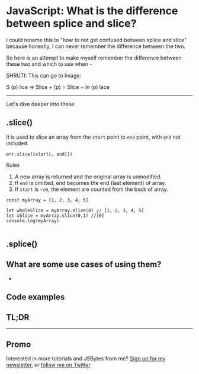 # JavaScript: What is the difference between splice and slice?

I could rename this to "how to not get confused between splice and slice" because honestly, I can never remember the difference between the two. 

So here is an attempt to make myself remember the difference between these two and which to use when - 

SHRUTI: This can go to Image: 

S (p) lice => Slice + (p) = Slice + in (p) lace


--- 


Let's dive deeper into these
## .slice()
It is used to slice an array from the `start` point to `end` point, with `end` not included. 

```arr.slice([start[, end]])```

Rules
1. A new array is returned and the original array is unmodified. 
2. If `end` is omitted, end becomes the end (last element) of array. 
3. If `start` is -ve, the element are counted from the back of array.


```JS
const myArray = [1, 2, 3, 4, 5]

let wholeSlice = myArray.slice(0) // [1, 2, 3, 4, 5]
let aSlice = myArray.slice(0,1) //[0]
console.log(myArray)


```

## .splice()


## What are some use cases of using them?
- 

## Code examples

## TL;DR

****
## Promo

Interested in more tutorials and JSBytes from me? [Sign up for my newsletter.](https://tinyletter.com/shrutikapoor) or [follow me on Twitter](https://twitter.com/shrutikapoor08)